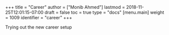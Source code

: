 +++
title = "Career"
author = ["Monib Ahmed"]
lastmod = 2018-11-25T12:01:15-07:00
draft = false
toc = true
type = "docs"
[menu.main]
  weight = 1009
  identifier = "career"
+++

Trying out the new career setup

